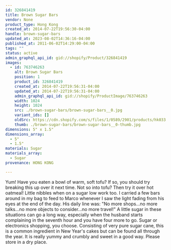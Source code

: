 ```yaml
---
id: 326841419
title: Brown Sugar Bars
vendor: None
product_type: Hong Kong
created_at: 2014-07-22T19:56:30-04:00
handle: brown-sugar-bars
updated_at: 2023-08-02T14:36:16-04:00
published_at: 2011-06-02T14:29:00-04:00
tags: ""
status: active
admin_graphql_api_id: gid://shopify/Product/326841419
images:
  - id: 763746263
    alt: Brown Sugar Bars
    position: 1
    product_id: 326841419
    created_at: 2014-07-22T19:56:31-04:00
    updated_at: 2014-07-22T19:56:31-04:00
    admin_graphql_api_id: gid://shopify/ProductImage/763746263
    width: 1024
    height: 1024
    src: ./brown-sugar-bars/brown-sugar-bars__0.jpg
    variant_ids: []
    oldSrc: https://cdn.shopify.com/s/files/1/0589/2901/products/hk033.jpeg?v=1406073391
    thumb: ./brown-sugar-bars/brown-sugar-bars__0-thumb.jpg
dimensions: 5" x 1.5"
dimensions_array:
  - 5"
  - 1.5"
materials: Sugar
materials_array:
  - Sugar
provenance: HONG KONG

---
```


Yum! Have you eaten a bowl of warm, soft tofu? If so, you should try breaking this up over it next time. Not so into tofu? Then try it over hot oatmeal! Little nibbles when on a sugar low work too. I carried a few bars around in my bag to feed to Marco whenever I saw the light fading from his eyes at the end of the day. His daily line was: "No more shops...no more talks...no more objects to consider...no more travel!" A little sugar in these situations can go a long way, especially when the husband starts complaining in the seventh hour and you have four more to go. Sugar or electronics shopping, you choose. Consisting of very pure sugar cane, this is a common ingredient in New Year's cakes but can be found all through the year. It is really yummy and crumbly and sweet in a good way. Please store in a dry place.
